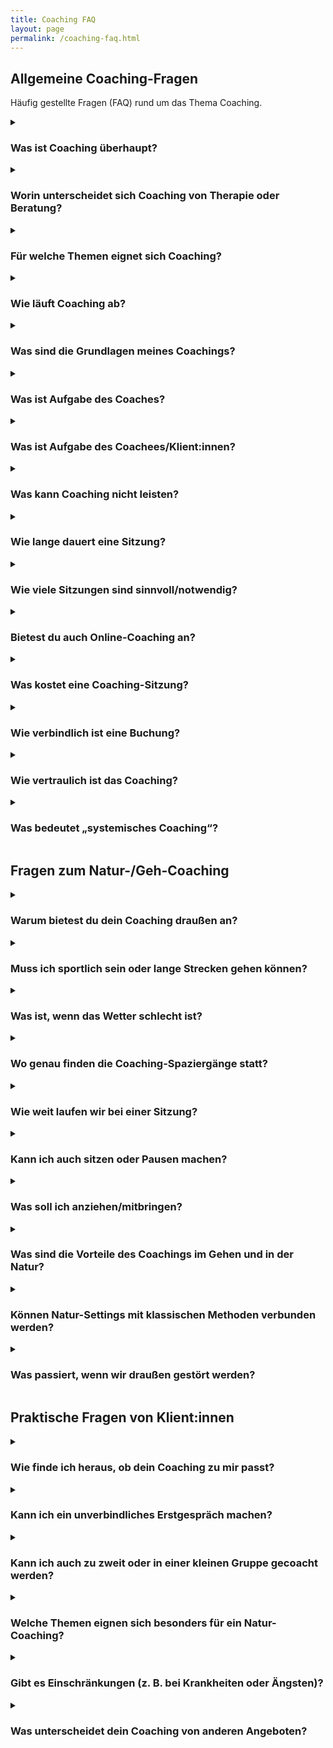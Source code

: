 ```yaml
---
title: Coaching FAQ
layout: page
permalink: /coaching-faq.html
---
```

<section class="faq">
  <h2>Allgemeine Coaching-Fragen</h2>

  <p>Häufig gestellte Fragen (FAQ) rund um das Thema Coaching.</p>

  <details class="accordion">
    <summary><h3>Was ist Coaching überhaupt?</h3></summary>
    <div class="faq-body">
Coaching ist ein ziel- und lösungsorientierter Prozess, der dich dabei
unterstützt, deine persönlichen oder beruflichen Themen zu reflektieren,
Klarheit zu gewinnen und eigenständige Lösungen zu entwickeln.
    </div>
  </details>

  <details class="accordion">
    <summary><h3>Worin unterscheidet sich Coaching von Therapie oder Beratung?</h3></summary>
    <div class="faq-body">
Therapie behandelt psychische Erkrankungen. Beratung gibt konkrete
Ratschläge. Coaching unterstützt dich, deine eigenen Lösungen zu
entwickeln und deine Ressourcen zu aktivieren.
    </div>
  </details>

  <details class="accordion">
    <summary><h3>Für welche Themen eignet sich Coaching?</h3></summary>
    <div class="faq-body">
Coaching eignet sich für berufliche und private Anliegen: Klarheit bei
Entscheidungen, Konfliktlösung, Stressmanagement, persönliche Entwicklung
oder Neuausrichtung.
    </div>
  </details>

  <details class="accordion">
    <summary><h3>Wie läuft Coaching ab?</h3></summary>
    <div class="faq-body">
      <ul>
        <li>Wir führen eine kostenloses Gespräch zum gegenseitigen Kennenlernen und zur Zielklärung</li>
        <li>Wir finden einen Rahmen, der zu deinem Anliegen passt</li>
        <li>Wir starten mit einem ersten Coaching-Termin</li>
        <li>Und vereinbaren weitere Sitzungen nach Bedarf</li>
      </ul>  
    </div>
  </details>

  <details class="accordion">
    <summary><h3>Was sind die Grundlagen meines Coachings?</h3></summary>
    <div class="faq-body">
       Lösungsfokussierte Kurzzeittherapie nach Steve de Shazer und Kim Inso Berg, 
       Systemische Strukturaufstellungen (SySt©) nach Matthias Varga von Kibéd und Insa Sparrer, 
       Systemisch konstruktivistischer Beratungsansatz,
       Provokative SystemArbeit (ProSA)® nach Dr. Noni E. Höfner und Dr. Charlotte Cordes,
       Neuro Lingistisches Programmieren (NLP), Achtsamkeit und Outdoor Facilitation
    </div>
  </details>

  <details class="accordion">
    <summary><h3>Was ist Aufgabe des Coaches?</h3></summary>
    <div class="faq-body">
      Sint dolores aspernatur distinctio neque architecto ipsa repudiandae ullam. 
      Cumque aut et nobis atque inventore aperiam. 
      Enim excepturi nihil molestiae neque quam at ut voluptatem. 
      Quisquam placeat eum quia ut. Suscipit est sit quasi.…
    </div>
  </details>

   <details class="accordion">
    <summary><h3>Was ist Aufgabe des Coachees/Klient:innen?</h3></summary>
    <div class="faq-body">
      Sint dolores aspernatur distinctio neque architecto ipsa repudiandae ullam. 
      Cumque aut et nobis atque inventore aperiam. 
      Enim excepturi nihil molestiae neque quam at ut voluptatem. 
      Quisquam placeat eum quia ut. Suscipit est sit quasi.…
    </div>
  </details>

  <details class="accordion">
    <summary><h3>Was kann Coaching nicht leisten?</h3></summary>
    <div class="faq-body">
    Dauerhafte Schlafstörungen, Einnahme von Psychopharmaka, Drogensucht, Hausarzt, Psychotherapie 
    </div>
  </details>

  <details class="accordion">
    <summary><h3>Wie lange dauert eine Sitzung?</h3></summary>
    <div class="faq-body">
Eine Sitzung dauert in der Regel 60 bis 120 Minuten.
    </div>
  </details>

  <details class="accordion">
    <summary><h3>Wie viele Sitzungen sind sinnvoll/notwendig?</h3></summary>
    <div class="faq-body">
Das hängt von deinem Anliegen ab. Oft reichen wenige Sitzungen, um
Klarheit und neue Perspektiven zu gewinnen.
    </div>
  </details>

  <details class="accordion">
    <summary><h3>Bietest du auch Online-Coaching an?</h3></summary>
    <div class="faq-body">
    Nein, mit Ausnahme des Kennenlerngespräches finden finden die Coachings in der Natur statt.t 
    </div>
  </details>

  <details class="accordion">
    <summary><h3>Was kostet eine Coaching-Sitzung?</h3></summary>
    <div class="faq-body">
Die Kosten variieren je nach Dauer und Umfang. Ein unverbindliches
Erstgespräch ist kostenlos.
    </div>
  </details>

  <details class="accordion">
    <summary><h3>Wie verbindlich ist eine Buchung?</h3></summary>
    <div class="faq-body">
Absagen oder Verschiebungen sind bis 24h vorher kostenlos möglich.
Danach fällt eine Ausfallgebühr an.
    </div>
  </details>

  <details class="accordion">
    <summary><h3>Wie vertraulich ist das Coaching?</h3></summary>
    <div class="faq-body">
Alles, was im Coaching besprochen wird, bleibt vertraulich.
    </div>
  </details>

  <details class="accordion">
    <summary><h3>Was bedeutet „systemisches Coaching“?</h3></summary>
    <div class="faq-body">
      Sint dolores aspernatur distinctio neque architecto ipsa repudiandae ullam. 
      Cumque aut et nobis atque inventore aperiam. 
      Enim excepturi nihil molestiae neque quam at ut voluptatem. 
      Quisquam placeat eum quia ut. Suscipit est sit quasi.…
    </div>
  </details>


  <h2>Fragen zum Natur-/Geh-Coaching</h2>

  <details class="accordion">
    <summary><h3>Warum bietest du dein Coaching draußen an?</h3></summary>
    <div class="faq-body">
Die Natur wirkt beruhigend und fördert Klarheit. Bewegung regt
Denkprozesse an.
    </div>
  </details>

  <details class="accordion">
    <summary><h3>Muss ich sportlich sein oder lange Strecken gehen
    können?</h3></summary>
    <div class="faq-body">
Nein, das Tempo wird an dich angepasst. Auch kürzere Strecken sind
möglich.
    </div>
  </details>

  <details class="accordion">
    <summary><h3>Was ist, wenn das Wetter schlecht ist?</h3></summary>
    <div class="faq-body">
Leichter Regen hält uns nicht auf. Bei extremem Wetter können wir
verschieben oder online arbeiten.
    </div>
  </details>

  <details class="accordion">
    <summary><h3>Wo genau finden die Coaching-Spaziergänge statt?</h3>
    </summary>
    <div class="faq-body">
An gut erreichbaren Natur-Orten in deiner Nähe. Den genauen Treffpunkt
vereinbaren wir individuell.
    </div>
  </details>

  <details class="accordion">
    <summary><h3>Wie weit laufen wir bei einer Sitzung?</h3></summary>
    <div class="faq-body">
In der Regel zwischen 2 und 5 Kilometern – angepasst an dein Tempo und
Anliegen.
    </div>
  </details>

  <details class="accordion">
    <summary><h3>Kann ich auch sitzen oder Pausen machen?</h3></summary>
    <div class="faq-body">
Natürlich. Wir gestalten die Sitzung so, dass es für dich angenehm ist.
    </div>
  </details>

  <details class="accordion">
    <summary><h3>Was soll ich anziehen/mitbringen?</h3></summary>
    <div class="faq-body">
Bequeme Kleidung, dem Wetter angepasst, und ggf. etwas zu trinken.
    </div>
  </details>

  <details class="accordion">
    <summary><h3>Was sind die Vorteile des Coachings im Gehen und in der
    Natur?</h3></summary>
    <div class="faq-body">
Die Natur erweitert die Perspektive. Bewegung unterstützt den
Gedankenfluss und erleichtert das Gespräch.
    </div>
  </details>

  <details class="accordion">
    <summary><h3>Können Natur-Settings mit klassischen Methoden verbunden
    werden?</h3></summary>
    <div class="faq-body">
Ja, systemische oder lösungsfokussierte Methoden lassen sich gut ins
Natur-Coaching integrieren.
    </div>
  </details>

  <details class="accordion">
    <summary><h3>Was passiert, wenn wir draußen gestört werden?</h3>
    </summary>
    <div class="faq-body">
Wir finden eine ruhige Stelle oder setzen die Sitzung nach einer kurzen
Pause fort.
    </div>
  </details>

  <h2>Praktische Fragen von Klient:innen</h2>

  <details class="accordion">
    <summary><h3>Wie finde ich heraus, ob dein Coaching zu mir passt?</h3>
    </summary>
    <div class="faq-body">
Durch ein kostenloses Erstgespräch kannst du prüfen, ob die Chemie stimmt
und ob mein Ansatz passt.
    </div>
  </details>

  <details class="accordion">
    <summary><h3>Kann ich ein unverbindliches Erstgespräch machen?</h3>
    </summary>
    <div class="faq-body">
Ja, das erste Kennenlernen ist unverbindlich und kostenlos.
    </div>
  </details>

  <details class="accordion">
    <summary><h3>Kann ich auch zu zweit oder in einer kleinen Gruppe
    gecoacht werden?</h3></summary>
    <div class="faq-body">
Ja, Paar- oder Gruppencoaching ist nach Absprache möglich.
    </div>
  </details>

  <details class="accordion">
    <summary><h3>Welche Themen eignen sich besonders für ein
    Natur-Coaching?</h3></summary>
    <div class="faq-body">
Besonders geeignet sind Themen wie Entscheidungsfindung, Neuorientierung,
Stressabbau oder Kreativität.
    </div>
  </details>

  <details class="accordion">
    <summary><h3>Gibt es Einschränkungen (z. B. bei Krankheiten oder
    Ängsten)?</h3></summary>
    <div class="faq-body">
Ja, körperliche Einschränkungen oder starke Ängste können Grenzen setzen.
In solchen Fällen finden wir gemeinsam Lösungen.
    </div>
  </details>

  <details class="accordion">
    <summary><h3>Was unterscheidet dein Coaching von anderen
    Angeboten?</h3></summary>
    <div class="faq-body">
Mein Ansatz kombiniert klassische Coaching-Methoden mit Natur- und
Bewegungselementen, individuell auf dich zugeschnitten.
    </div>
  </details>
</section>

<script src="{{ '/assets/js/single-accordion.js' | relative_url }}"></script>

